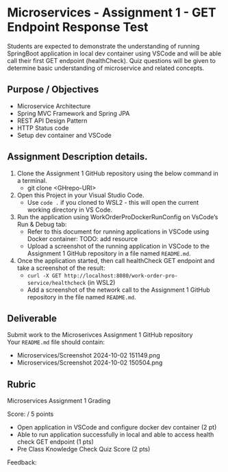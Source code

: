 # Microservices - Assignment 1 - GET Endpoint Response Test

Students are expected to demonstrate the understanding of running SpringBoot application in local dev container using VSCode and will be able call their first GET endpoint (healthCheck). Quiz questions will be given to determine basic understanding of microservice and related concepts.

## Purpose / Objectives

- Microservice Architecture  
- Spring MVC Framework and Spring JPA  
- REST API Design Pattern  
- HTTP Status code  
- Setup dev container and VSCode 


## Assignment Description details.

1. Clone the Assignment 1 GitHub repository using the below command  in a terminal.  
   * git clone \<GHrepo-URI\>  
2. Open this Project in your Visual Studio Code.
   * Use `code .` if you cloned to WSL2 - this will open the current working directory in VS Code. 
3. Run the application using WorkOrderProDockerRunConfig on VsCode’s Run & Debug tab:   
   * Refer to this document for running applications in VSCode using Docker container: TODO: add resource  
   * Upload a screenshot of the running application in VSCode to the Assignment 1 GitHub repository in a file named `README.md`.  
4. Once the application started, then call healthCheck GET endpoint and take a screenshot of the result:   
   * `curl -X GET http://localhost:8080/work-order-pro-service/healthcheck` (in WSL2)   
   * Add a screenshot of the network call to the Assignment 1 GitHub repository in the file named `README.md`.  

## Deliverable

Submit work to the Microserivces Assignment 1 GitHub repository  
Your `README.md` file should contain: 
 * Microservices/Screenshot 2024-10-02 151149.png  
 * Microservices/Screenshot 2024-10-02 150504.png  
  

## Rubric

Microservices Assignment 1 Grading

Score:  / 5 points

- Open application in VSCode and configure docker dev container (2 pt)  
- Able to run application successfully in local and able to access health check GET endpoint (1 pts)  
- Pre Class Knowledge Check Quiz Score (2 pts)

Feedback: 
